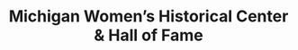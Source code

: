 ---
layout: repo
title: "Michigan Women’s Historical Center & Hall of Fame"
id: 4188
permalink: repos/4188/
---